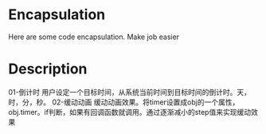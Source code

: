 # Encapsulation

Here are some code encapsulation.
Make job easier

# Description

01-倒计时
用户设定一个目标时间，从系统当前时间到目标时间的倒计时。天，时，分，秒。
02-缓动动画
缓动动画效果。将timer设置成obj的一个属性，obj.timer。if判断，如果有回调函数就调用。通过逐渐减小的step值来实现缓动效果
